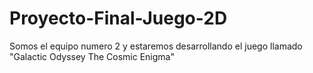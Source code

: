 # Proyecto-Final-Juego-2D
Somos el equipo numero 2 y estaremos desarrollando el juego llamado "Galactic Odyssey The Cosmic Enigma"
